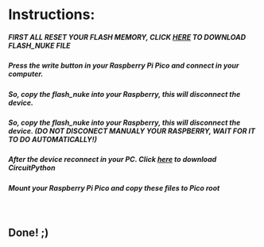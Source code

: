 <h1> Instructions: </h1>
<h5> FIRST ALL RESET YOUR FLASH MEMORY, CLICK <a href="https://datasheets.raspberrypi.com/soft/flash_nuke.uf2">HERE</a> TO DOWNLOAD FLASH_NUKE FILE </h5>
<h5> Press the write button in your Raspberry Pi Pico and connect in your computer. </h5>
<h5> So, copy the flash_nuke into your Raspberry, this will disconnect the device. </h5>
<h5> So, copy the flash_nuke into your Raspberry, this will disconnect the device. (DO NOT DISCONECT MANUALY YOUR RASPBERRY, WAIT FOR IT TO DO AUTOMATICALLY!) </h5>
<h5> After the device reconnect in your PC. Click <a href="https://circuitpython.org/board/raspberry_pi_pico/">here</a> to download CircuitPython </h5>
<h5> Mount your Raspberry Pi Pico and copy these files to Pico root </h5>
<br>
<h2> Done! ;)</h5>
